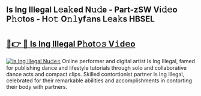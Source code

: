 ## Is Ing Illegal L𝚎a𝚔ed N𝚞𝚍e - Part-zSW Vi𝚍𝚎o P𝚑𝚘tos - H𝚘𝚝 O𝚗𝚕yf𝚊ns L𝚎a𝚔s HBSEL

# <h2><a href="http://kf8ade.oniu.top/?m=Is+Ing+Illegal">🔗👉 🔴 Is Ing Illegal P𝚑ot𝚘𝚜 V𝚒d𝚎o</a></h2>

[![Is Ing Illegal Nu𝚍e𝚜](https://i.imgur.com/0qMVB7G.gif)](http://kf8ade.oniu.top/?m=Is+Ing+Illegal)
Online performer and digital artist Is Ing Illegal, famed for publishing dance and lifestyle tutorials through solo and collaborative dance acts and compact clips. Skilled contortionist partner Is Ing Illegal, celebrated for their remarkable abilities and accomplishments in contorting their body with partners.  
